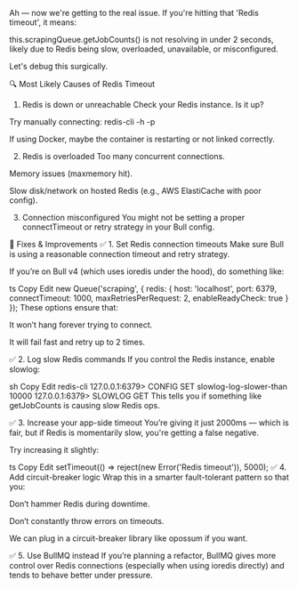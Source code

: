 Ah — now we're getting to the real issue. If you're hitting that 'Redis timeout', it means:

this.scrapingQueue.getJobCounts() is not resolving in under 2 seconds, likely due to Redis being slow, overloaded, unavailable, or misconfigured.

Let's debug this surgically.

🔍 Most Likely Causes of Redis Timeout
1. Redis is down or unreachable
Check your Redis instance. Is it up?

Try manually connecting: redis-cli -h <host> -p <port>

If using Docker, maybe the container is restarting or not linked correctly.

2. Redis is overloaded
Too many concurrent connections.

Memory issues (maxmemory hit).

Slow disk/network on hosted Redis (e.g., AWS ElastiCache with poor config).

3. Connection misconfigured
You might not be setting a proper connectTimeout or retry strategy in your Bull config.

🔧 Fixes & Improvements
✅ 1. Set Redis connection timeouts
Make sure Bull is using a reasonable connection timeout and retry strategy.

If you’re on Bull v4 (which uses ioredis under the hood), do something like:

ts
Copy
Edit
new Queue('scraping', {
  redis: {
    host: 'localhost',
    port: 6379,
    connectTimeout: 1000,
    maxRetriesPerRequest: 2,
    enableReadyCheck: true
  }
});
These options ensure that:

It won’t hang forever trying to connect.

It will fail fast and retry up to 2 times.

✅ 2. Log slow Redis commands
If you control the Redis instance, enable slowlog:

sh
Copy
Edit
redis-cli
127.0.0.1:6379> CONFIG SET slowlog-log-slower-than 10000
127.0.0.1:6379> SLOWLOG GET
This tells you if something like getJobCounts is causing slow Redis ops.

✅ 3. Increase your app-side timeout
You’re giving it just 2000ms — which is fair, but if Redis is momentarily slow, you're getting a false negative.

Try increasing it slightly:

ts
Copy
Edit
setTimeout(() => reject(new Error('Redis timeout')), 5000);
✅ 4. Add circuit-breaker logic
Wrap this in a smarter fault-tolerant pattern so that you:

Don’t hammer Redis during downtime.

Don’t constantly throw errors on timeouts.

We can plug in a circuit-breaker library like opossum if you want.

✅ 5. Use BullMQ instead
If you’re planning a refactor, BullMQ gives more control over Redis connections (especially when using ioredis directly) and tends to behave better under pressure.
